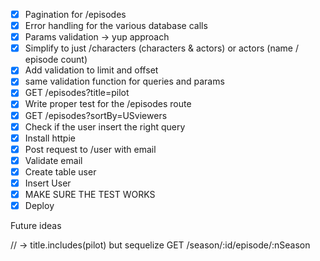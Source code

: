 - [x] Pagination for /episodes
- [x] Error handling for the various database calls
- [x] Params validation -> yup approach
- [x] Simplify to just /characters (characters & actors) or actors (name / episode count)
- [x] Add validation to limit and offset
- [x] same validation function for queries and params
- [x] GET /episodes?title=pilot
- [x] Write proper test for the /episodes route
- [x] GET /episodes?sortBy=USviewers
- [x] Check if the user insert the right query
- [x] Install httpie
- [x] Post request to /user with email
- [x] Validate email
- [x] Create table user
- [x] Insert User
- [X] MAKE SURE THE TEST WORKS
- [X] Deploy

Future ideas

// -> title.includes(pilot) but sequelize
GET /season/:id/episode/:nSeason
